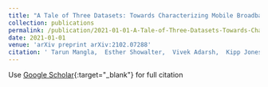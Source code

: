 ```yaml
---
title: "A Tale of Three Datasets: Towards Characterizing Mobile Broadband Access in the United States"
collection: publications
permalink: /publication/2021-01-01-A-Tale-of-Three-Datasets-Towards-Characterizing-Mobile-Broadband-Access-in-the-United-States
date: 2021-01-01
venue: 'arXiv preprint arXiv:2102.07288'
citation: ' Tarun Mangla,  Esther Showalter,  Vivek Adarsh,  Kipp Jones,  Morgan Vigil-Hayes,  Elizabeth Belding,  Ellen Zegura, &quot;A Tale of Three Datasets: Towards Characterizing Mobile Broadband Access in the United States.&quot; arXiv preprint arXiv:2102.07288, 2021.'
---
```

Use [Google Scholar](https://scholar.google.com/scholar?q=A+Tale+of+Three+Datasets:+Towards+Characterizing+Mobile+Broadband+Access+in+the+United+States){:target="_blank"} for full citation